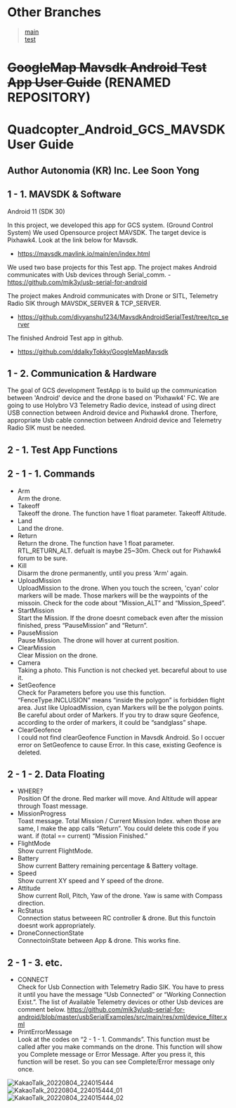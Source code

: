 # Other Branches
>[main](https://github.com/ddalkyTokky/Quadcopter_Android_GCS_MAVSDK/tree/main)          
>[test](https://github.com/ddalkyTokky/Quadcopter_Android_GCS_MAVSDK/tree/test)

# ~~GoogleMap Mavsdk Android Test App User Guide~~ (RENAMED REPOSITORY)
# Quadcopter_Android_GCS_MAVSDK User Guide
## Author Autonomia (KR) Inc. Lee Soon Yong

1 - 1. MAVSDK & Software
-------------
 Android 11 (SDK 30)

 In this project, we developed this app for GCS system. (Ground Control System) We used Opensource project MAVSDK. The target device is Pixhawk4. Look at the link below for Mavsdk.
- https://mavsdk.mavlink.io/main/en/index.html
 
 We used two base projects for this Test app. The project makes Android communicates with Usb devices through Serial_comm. - https://github.com/mik3y/usb-serial-for-android

 The project makes Android communicates with Drone or SITL, Telemetry Radio SIK through MAVSDK_SERVER & TCP_SERVER.
 - https://github.com/divyanshu1234/MavsdkAndroidSerialTest/tree/tcp_server

 The finished Android Test app in github.
- https://github.com/ddalkyTokky/GoogleMapMavsdk

1 - 2. Communication & Hardware
-------------
 The goal of GCS development TestApp is to build up the communication between 'Android' device and the drone based on 'Pixhawk4' FC. We are going to use Holybro V3 Telemetry Radio device, instead of using direct USB connection between Android device and Pixhawk4 drone. Therfore, appropriate Usb cable connection between Android device and Telemetry Radio SIK must be needed.
 
2 - 1. Test App Functions
-------------
2 - 1 - 1. Commands
-------------

 - Arm   
 Arm the drone.
 - Takeoff   
 Takeoff the drone. The function have 1 float parameter. Takeoff Altitude.
 - Land   
 Land the drone.
 - Return   
 Return the drone. The function have 1 float parameter. RTL_RETURN_ALT. defualt is maybe 25~30m. Check out for Pixhawk4 forum to be sure.
 - Kill    
 Disarm the drone permanently, until you press 'Arm' again.
 - UploadMission   
 UploadMission to the drone. When you touch the screen, 'cyan' color markers will be made. Those markers will be the waypoints of the missoin. Check for the code about “Mission_ALT” and “Mission_Speed”.
 - StartMission   
 Start the Mission. If the drone doesnt comeback even after the mission finished, press “PauseMission” and “Return”.
 - PauseMission   
 Pause Mission. The drone will hover at current position.
 - ClearMission    
 Clear Mission on the drone.
 - Camera   
 Taking a photo. This Function is not checked yet. becareful about to use it.
 - SetGeofence   
 Check for Parameters before you use this function. “FenceType.INCLUSION” means “inside the polygon” is forbidden flight area. Just like UploadMission, cyan Markers will be the polygon points. Be careful about order of Markers. If you try to draw squre Geofence, according to the order of markers, it could be “sandglass” shape.
 - ClearGeofence   
 I could not find clearGeofence Function in Mavsdk Android. So I occuer error on SetGeofence to cause Error. In this case, existing Geofence is deleted.
 
2 - 1 - 2. Data Floating
-------------
 - WHERE?   
 Position Of the drone. Red marker will move. And Altitude will appear through Toast message.
 - MissionProgress   
 Toast message. Total Mission / Current Mission Index. when those are same, I make the app calls “Return”. You could delete this code if you want. if (total == current) “Mission Finished.”
 - FlightMode   
 Show current FlightMode.
 - Battery   
 Show current Battery remaining percentage & Battery voltage. 
 - Speed   
 Show current XY speed and Y speed of the drone.
 - Attitude   
 Show current Roll, Pitch, Yaw of the drone. Yaw is same with Compass direction.
 - RcStatus   
 Connection status betweeen RC controller & drone. But this functoin doesnt work appropriately.
 - DroneConnectionState   
 ConnectoinState between App & drone. This works fine.
 
2 - 1 - 3. etc.
-------------
 - CONNECT   
 Check for Usb Connection with Telemetry Radio SIK. You have to press it until you have the message “Usb Connected” or “Working Connection Exist.”. The list of Available Telemetry devices or other Usb devices are comment below.
https://github.com/mik3y/usb-serial-for-android/blob/master/usbSerialExamples/src/main/res/xml/device_filter.xml
 - PrintErrorMessage   
 Look at the codes on “2 - 1 - 1. Commands”. This function must be called after you make commands on the drone. This function will show you Complete message or Error Message. After you press it, this function will be reset. So you can see Complete/Error message only once.
 
 
![KakaoTalk_20220804_224015444](https://user-images.githubusercontent.com/47583083/182861623-818341b2-d972-4f57-a0f2-6a74c07f8d99.jpg)
![KakaoTalk_20220804_224015444_01](https://user-images.githubusercontent.com/47583083/182861634-a369a9ab-1c52-4268-8077-58d0f621e20a.jpg)
![KakaoTalk_20220804_224015444_02](https://user-images.githubusercontent.com/47583083/182861648-609d39f9-5d71-4816-97fe-43b19f9292b1.jpg)
